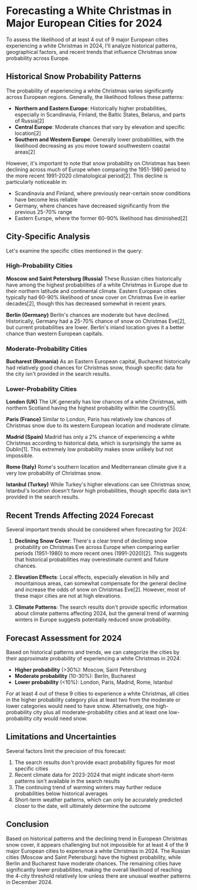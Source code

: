 # Forecasting a White Christmas in Major European Cities for 2024

To assess the likelihood of at least 4 out of 9 major European cities experiencing a white Christmas in 2024, I'll analyze historical patterns, geographical factors, and recent trends that influence Christmas snow probability across Europe.

## Historical Snow Probability Patterns

The probability of experiencing a white Christmas varies significantly across European regions. Generally, the likelihood follows these patterns:

- **Northern and Eastern Europe**: Historically higher probabilities, especially in Scandinavia, Finland, the Baltic States, Belarus, and parts of Russia[2]
- **Central Europe**: Moderate chances that vary by elevation and specific location[2]
- **Southern and Western Europe**: Generally lower probabilities, with the likelihood decreasing as you move toward southwestern coastal areas[2]

However, it's important to note that snow probability on Christmas has been declining across much of Europe when comparing the 1951-1980 period to the more recent 1991-2020 climatological period[2]. This decline is particularly noticeable in:

- Scandinavia and Finland, where previously near-certain snow conditions have become less reliable
- Germany, where chances have decreased significantly from the previous 25-70% range
- Eastern Europe, where the former 60-90% likelihood has diminished[2]

## City-Specific Analysis

Let's examine the specific cities mentioned in the query:

### High-Probability Cities

**Moscow and Saint Petersburg (Russia)**
These Russian cities historically have among the highest probabilities of a white Christmas in Europe due to their northern latitude and continental climate. Eastern European cities typically had 60-90% likelihood of snow cover on Christmas Eve in earlier decades[2], though this has decreased somewhat in recent years.

**Berlin (Germany)**
Berlin's chances are moderate but have declined. Historically, Germany had a 25-70% chance of snow on Christmas Eve[2], but current probabilities are lower. Berlin's inland location gives it a better chance than western European capitals.

### Moderate-Probability Cities

**Bucharest (Romania)**
As an Eastern European capital, Bucharest historically had relatively good chances for Christmas snow, though specific data for the city isn't provided in the search results.

### Lower-Probability Cities

**London (UK)**
The UK generally has low chances of a white Christmas, with northern Scotland having the highest probability within the country[5].

**Paris (France)**
Similar to London, Paris has relatively low chances of Christmas snow due to its western European location and moderate climate.

**Madrid (Spain)**
Madrid has only a 2% chance of experiencing a white Christmas according to historical data, which is surprisingly the same as Dublin[1]. This extremely low probability makes snow unlikely but not impossible.

**Rome (Italy)**
Rome's southern location and Mediterranean climate give it a very low probability of Christmas snow.

**Istanbul (Turkey)**
While Turkey's higher elevations can see Christmas snow, Istanbul's location doesn't favor high probabilities, though specific data isn't provided in the search results.

## Recent Trends Affecting 2024 Forecast

Several important trends should be considered when forecasting for 2024:

1. **Declining Snow Cover**: There's a clear trend of declining snow probability on Christmas Eve across Europe when comparing earlier periods (1951-1980) to more recent ones (1991-2020)[2]. This suggests that historical probabilities may overestimate current and future chances.

2. **Elevation Effects**: Local effects, especially elevation in hilly and mountainous areas, can somewhat compensate for the general decline and increase the odds of snow on Christmas Eve[2]. However, most of these major cities are not at high elevations.

3. **Climate Patterns**: The search results don't provide specific information about climate patterns affecting 2024, but the general trend of warming winters in Europe suggests potentially reduced snow probability.

## Forecast Assessment for 2024

Based on historical patterns and trends, we can categorize the cities by their approximate probability of experiencing a white Christmas in 2024:

- **Higher probability** (>30%): Moscow, Saint Petersburg
- **Moderate probability** (10-30%): Berlin, Bucharest
- **Lower probability** (<10%): London, Paris, Madrid, Rome, Istanbul

For at least 4 out of these 9 cities to experience a white Christmas, all cities in the higher probability category plus at least two from the moderate or lower categories would need to have snow. Alternatively, one high-probability city plus all moderate-probability cities and at least one low-probability city would need snow.

## Limitations and Uncertainties

Several factors limit the precision of this forecast:

1. The search results don't provide exact probability figures for most specific cities
2. Recent climate data for 2023-2024 that might indicate short-term patterns isn't available in the search results
3. The continuing trend of warming winters may further reduce probabilities below historical averages
4. Short-term weather patterns, which can only be accurately predicted closer to the date, will ultimately determine the outcome

## Conclusion

Based on historical patterns and the declining trend in European Christmas snow cover, it appears challenging but not impossible for at least 4 of the 9 major European cities to experience a white Christmas in 2024. The Russian cities (Moscow and Saint Petersburg) have the highest probability, while Berlin and Bucharest have moderate chances. The remaining cities have significantly lower probabilities, making the overall likelihood of reaching the 4-city threshold relatively low unless there are unusual weather patterns in December 2024.